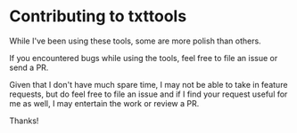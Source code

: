 # Contributing to txttools

While I've been using these tools, some are more polish than others.

If you encountered bugs while using the tools, feel free to file an issue or
send a PR.

Given that I don't have much spare time, I may not be able to take in feature
requests, but do feel free to file an issue and if I find your request useful
for me as well, I may entertain the work or review a PR.

Thanks!
